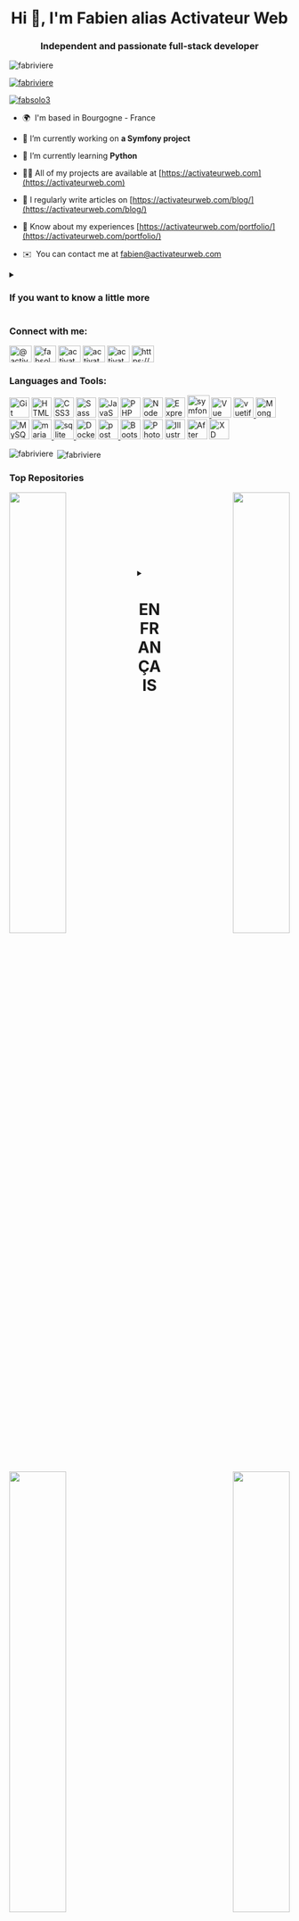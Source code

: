 <h1 align="center">Hi 👋, I'm Fabien alias Activateur Web</h1>
<h3 align="center">Independent and passionate full-stack developer</h3>

<p align="left"> <img src="https://komarev.com/ghpvc/?username=fabriviere&label=Profile%20views&color=0e75b6&style=flat" alt="fabriviere" /> </p>

<p align="left"> <a href="https://github.com/ryo-ma/github-profile-trophy"><img src="https://github-profile-trophy.vercel.app/api?username=fabriviere" alt="fabriviere" /></a> </p>

<p align="left"> <a href="https://twitter.com/fabsolo3" target="_blank"><img src="https://img.shields.io/twitter/follow/fabsolo3?logo=twitter&style=for-the-badge" alt="fabsolo3" /></a> </p>

- 🌍  I'm based in Bourgogne - France
  
- 🔭 I’m currently working on **a Symfony project**

- 🌱 I’m currently learning **Python**

- 👨‍💻 All of my projects are available at [https://activateurweb.com](https://activateurweb.com)

- 📝 I regularly write articles on [https://activateurweb.com/blog/](https://activateurweb.com/blog/)

- 📄 Know about my experiences [https://activateurweb.com/portfolio/](https://activateurweb.com/portfolio/)

- ✉️  You can contact me at [fabien@activateurweb.com](mailto:fabien@activateurweb.com)

<details>
<summary><h3><b>If you want to know a little more</b></h3></summary>

I have always been interested in web development, since the appearance of the internet. And yes, I am from that generation which saw the web expand at full speed. At that time, I practiced in an amateur way. but already passionate. On the professional side, at that time, I worked as a business manager in the industrial sector, for a French international group. I did that for 25 years, and in 2021, this group decided to close these agencies. one after the other, and to sell.. Economic layoff in May.. So it was at that moment that I decided to make my passion my profession. I wanted to validate my skills, and I did so by obtaining my web developer diploma at the end of 2021. 
Since then, I have been working as a freelancer, and at the same time, I continue to train in different languages and frameworks such as Symfony, Vue.js.
I code in HTML, CSS, Sass, JavaScript and PHP and most often interact with MySQL or MongoDB for data storage. I also use Node.js and Express for creating APIs, or a framework like Api-Platform for its good integration into Symfony projects. I also know CMS well and more specifically PrestaShop and Wordpress. I sometimes create PrestaShop modules whether for the back or the front.
I like this full-stack aspect which allows me to see all the facets of a project, to code each line if necessary, and to bring it to life. I happily share my knowledge, and regularly publish tutorials on my blog and on my YouTube channel. Of course, I would like to be able to produce more, but that would require inventing 48-hour days.. :) 
I've never been very good at talking about myself, so the best thing is to follow me and look at my work. Do not hesitate to contact me, if you think you need my services, or simply to be able to discuss this profession of mine.

</details>

<h3 align="left">Connect with me:</h3>
<p align="left">
<a href="https://www.github.com/FabRiviere" target="blank"><img align="center" src="https://raw.githubusercontent.com/danielcranney/readme-generator/main/public/icons/socials/github-dark.svg" alt="@activateur_web" height="30" width="40" /></a>
<a href="https://twitter.com/fabsolo3" target="blank"><img align="center" src="https://raw.githubusercontent.com/rahuldkjain/github-profile-readme-generator/master/src/images/icons/Social/twitter.svg" alt="fabsolo3" height="30" width="40" /></a>
<a href="https://facebook.com/activateurweb" target="blank"><img align="center" src="https://raw.githubusercontent.com/rahuldkjain/github-profile-readme-generator/master/src/images/icons/Social/facebook.svg" alt="activateur web" height="30" width="40" /></a>
<a href="https://instagram.com/activateurweb" target="blank"><img align="center" src="https://raw.githubusercontent.com/rahuldkjain/github-profile-readme-generator/master/src/images/icons/Social/instagram.svg" alt="activateur web" height="30" width="40" /></a>
<a href="https://www.youtube.com/@activateurweb" target="blank"><img align="center" src="https://raw.githubusercontent.com/rahuldkjain/github-profile-readme-generator/master/src/images/icons/Social/youtube.svg" alt="activateur web" height="30" width="40" /></a>
<a href="https://activateurweb.com" target="blank"><img align="center" src="https://raw.githubusercontent.com/rahuldkjain/github-profile-readme-generator/master/src/images/icons/Social/rss.svg" alt="https://activateurweb.com/feed/" height="30" width="40" /></a>
</p>

<h3 align="left">Languages and Tools:</h3>
<p align="left"> <a href="https://git-scm.com/" target="_blank" rel="noreferrer"><img src="https://raw.githubusercontent.com/danielcranney/readme-generator/main/public/icons/skills/git-colored.svg" width="36" height="36" alt="Git" /></a> <a href="https://developer.mozilla.org/en-US/docs/Glossary/HTML5" target="_blank" rel="noreferrer"><img src="https://raw.githubusercontent.com/danielcranney/readme-generator/main/public/icons/skills/html5-colored.svg" width="36" height="36" alt="HTML5" /></a> <a href="https://www.w3.org/TR/CSS/#css" target="_blank" rel="noreferrer"><img src="https://raw.githubusercontent.com/danielcranney/readme-generator/main/public/icons/skills/css3-colored.svg" width="36" height="36" alt="CSS3" /></a> <a href="https://sass-lang.com/" target="_blank" rel="noreferrer"><img src="https://raw.githubusercontent.com/danielcranney/readme-generator/main/public/icons/skills/sass-colored.svg" width="36" height="36" alt="Sass" /></a> <a href="https://developer.mozilla.org/en-US/docs/Web/JavaScript" target="_blank" rel="noreferrer"><img src="https://raw.githubusercontent.com/danielcranney/readme-generator/main/public/icons/skills/javascript-colored.svg" width="36" height="36" alt="JavaScript" /></a> <a href="https://www.php.net/" target="_blank" rel="noreferrer"><img src="https://raw.githubusercontent.com/danielcranney/readme-generator/main/public/icons/skills/php-colored.svg" width="36" height="36" alt="PHP" /></a> <a href="https://nodejs.org/en/" target="_blank" rel="noreferrer"><img src="https://raw.githubusercontent.com/danielcranney/readme-generator/main/public/icons/skills/nodejs-colored.svg" width="36" height="36" alt="NodeJS" /></a> <a href="https://expressjs.com/" target="_blank" rel="noreferrer"><img src="https://raw.githubusercontent.com/danielcranney/readme-generator/main/public/icons/skills/express-colored.svg" width="36" height="36" alt="Express" /></a> <a href="https://symfony.com" target="_blank" rel="noreferrer"> <img src="https://symfony.com/logos/symfony_black_03.svg" alt="symfony" width="40" height="40"/> </a> <a href="https://vuejs.org/" target="_blank" rel="noreferrer"><img src="https://raw.githubusercontent.com/danielcranney/readme-generator/main/public/icons/skills/vuejs-colored.svg" width="36" height="36" alt="Vue" /></a> <a href="https://vuetifyjs.com/en/" target="_blank" rel="noreferrer"> <img src="https://bestofjs.org/logos/vuetify.svg" alt="vuetify" width="36" height="36"/> </a> <a href="https://www.mongodb.com/" target="_blank" rel="noreferrer"><img src="https://raw.githubusercontent.com/danielcranney/readme-generator/main/public/icons/skills/mongodb-colored.svg" width="36" height="36" alt="MongoDB" /></a> <a href="https://www.mysql.com/" target="_blank" rel="noreferrer"><img src="https://raw.githubusercontent.com/danielcranney/readme-generator/main/public/icons/skills/mysql-colored.svg" width="36" height="36" alt="MySQL" /></a> <a href="https://mariadb.org/" target="_blank" rel="noreferrer"> <img src="https://www.vectorlogo.zone/logos/mariadb/mariadb-icon.svg" alt="mariadb" width="36" height="36"/> </a> <a href="https://www.sqlite.org/" target="_blank" rel="noreferrer"> <img src="https://www.vectorlogo.zone/logos/sqlite/sqlite-icon.svg" alt="sqlite" width="36" height="36"/> </a> <a href="https://www.docker.com/" target="_blank" rel="noreferrer"><img src="https://raw.githubusercontent.com/danielcranney/readme-generator/main/public/icons/skills/docker-colored.svg" width="36" height="36" alt="Docker" /></a> <a href="https://postman.com" target="_blank" rel="noreferrer"> <img src="https://www.vectorlogo.zone/logos/getpostman/getpostman-icon.svg" alt="postman" width="36" height="36"/> </a> <a href="https://getbootstrap.com/" target="_blank" rel="noreferrer"><img src="https://raw.githubusercontent.com/danielcranney/readme-generator/main/public/icons/skills/bootstrap-colored.svg" width="36" height="36" alt="Bootstrap" /></a> <a href="https://www.adobe.com/uk/products/photoshop.html" target="_blank" rel="noreferrer"><img src="https://raw.githubusercontent.com/danielcranney/readme-generator/main/public/icons/skills/photoshop-colored.svg" width="36" height="36" alt="Photoshop" /></a> <a href="https://www.adobe.com/uk/products/illustrator.html" target="_blank" rel="noreferrer"><img src="https://raw.githubusercontent.com/danielcranney/readme-generator/main/public/icons/skills/illustrator-colored.svg" width="36" height="36" alt="Illustrator" /></a> <a href="https://www.adobe.com/uk/products/aftereffects.html" target="_blank" rel="noreferrer"><img src="https://raw.githubusercontent.com/danielcranney/readme-generator/main/public/icons/skills/aftereffects-colored.svg" width="36" height="36" alt="After Effects" /></a> <a href="https://www.adobe.com/uk/products/xd.html" target="_blank" rel="noreferrer"><img src="https://raw.githubusercontent.com/danielcranney/readme-generator/main/public/icons/skills/xd-colored.svg" width="36" height="36" alt="XD" /></a></p>

<p><img align="left" src="https://github-readme-stats.vercel.app/api/top-langs?username=fabriviere&show_icons=true&locale=en&layout=compact" alt="fabriviere" /></p>

<p>&nbsp;<img align="center" src="https://github-readme-stats.vercel.app/api?username=fabriviere&show_icons=true&locale=en" alt="fabriviere" /></p>

<h3 align="left">Top Repositories</h3>
<div width="100%" align="center"><a href="https://github.com/FabRiviere/AW-ShoppingCart_JS" align="left"><img align="left" width="45%" src="https://github-readme-stats.vercel.app/api/pin/?username=FabRiviere&repo=AW-ShoppingCart_JS&title_color=facc15&text_color=ffffff&icon_color=22c55e&bg_color=181824&hide_border=true&locale=en" /></a><a href="https://github.com/FabRiviere/symfonyblog" align="right"><img align="right" width="45%" src="https://github-readme-stats.vercel.app/api/pin/?username=FabRiviere&repo=symfonyblog&title_color=facc15&text_color=ffffff&icon_color=22c55e&bg_color=181824&hide_border=true&locale=en" /></a></div><br /><br /><br /><br /><br /><br /><br /><br /><div width="100%" align="center"><a href="https://github.com/FabRiviere/serieAW-Construire_API-Backend" align="left"><img align="left" width="45%" src="https://github-readme-stats.vercel.app/api/pin/?username=FabRiviere&repo=serieAW-Construire_API-Backend&title_color=facc15&text_color=ffffff&icon_color=22c55e&bg_color=181824&hide_border=true&locale=en" /></a><a href="https://github.com/FabRiviere/serieAW-Construire_API-Front-end" align="right"><img align="right" width="45%" src="https://github-readme-stats.vercel.app/api/pin/?username=FabRiviere&repo=serieAW-Construire_API-Front-end&title_color=facc15&text_color=ffffff&icon_color=22c55e&bg_color=181824&hide_border=true&locale=en" /></a></div>

<details>
<summary><h1 align="center"><b>EN FRANÇAIS</b></h1></summary>

<h1 align="center">Bonjour 👋, Je suis Fabien alias Activateur Web</h1>
<h3 align="center">Développeur full-stack indépendant et passionné</h3>

<p align="left"> <img src="https://komarev.com/ghpvc/?username=fabriviere&label=Profile%20views&color=0e75b6&style=flat" alt="fabriviere" /> </p>

<p align="left"> <a href="https://github.com/ryo-ma/github-profile-trophy"><img src="https://github-profile-trophy.vercel.app/api?username=fabriviere" alt="fabriviere" /></a> </p>

<p align="left"> <a href="https://twitter.com/fabsolo3" target="_blank"><img src="https://img.shields.io/twitter/follow/fabsolo3?logo=twitter&style=for-the-badge" alt="fabsolo3" /></a> </p>

- 🌍  Je suis basé en Bourgogne - France
  
- 🔭 Je travaille actuellement sur **un projet Symfony**

- 🌱 J'apprends actuellement **Python**

- 👨‍💻 Tous mes projets sont disponibles sur [https://activateurweb.com](https://activateurweb.com)

- 📝 J'écris régulièrement des articles sur [https://activateurweb.com/blog/](https://activateurweb.com/blog/)

- 📄 Connaître mes expériences [https://activateurweb.com/portfolio/](https://activateurweb.com/portfolio/)

- ✉️  Vous pouvez me contacter : [fabien@activateurweb.com](mailto:fabien@activateurweb.com)

<details>
<summary><h3><b>Si vous voulez en savoir un peu plus</b></h3></summary>

Je me suis toujours interressé au developpement web, et ce dès l'apparition d'internet.Et oui, je suis de cette génération qui a vu la toile s'agrandir à toute vitesse.A ce moment, je m'exerçai de manière amateur mais déjà passionnée. Coté professional, à cette époque, je travaillais comme chargé d'affaires dans le secteur de l'industrie, pour un groupe international français.J'ai fait cela pendant 25 ans, et en 2021, ce groupe a décidé de fermer ces agences les unes après les autres, et de vendre.. Licenciement économique en mai .. C'est donc a ce moment que j'ai décidé de faire de ma passion ma profession. J'ai voulu valider mes acquis, et je l'ai fait en obtenant mon diplôme de développeur web fin 2021. Depuis j'exerce en freelance, et dans le même temps, je continu de me former sur différents langages et framework comme Symfony, Vue.js. Je code en HTML, CSS, Sass, JavaScript et PHP et intéragit le plus souvent avec MySQL ou MongoDB pour le stockage des données.J'utilise également Node.js et Express pour la création d'API, ou un framework comme Api-Platform pour sa bonne intégration aux projets Symfony. Je connais bien aussi les CMS et plus spécifiquement PrestaShop et Wordpress. Il m'arrive de créer des modules PrestaShop que ce soit pour le back ou pour le front. J'aime ce coté full-stack qui me permet de voir toutes les facettes d'un projet, de coder chaque ligne si besoin, et de lui donner vie. Je partage volontiers mes connaissances, et publie régulièrement des tutoriels sur mon blog et sur ma chaine YouTube. Bien entendu, j'aimerai pouvoir en produire plus, mais il faudrait pour cela inventer les journée de 48h.. :) Je n'ai jamais été très fort pour parler de moi, alors le mieux est de me suivre et regarder mon travail. N'hésitez surtout pas à me contacter, si vous pensez avoir besoin de mes services, ou simplement pour pouvoir discuter de ce métier qui est le mien.
</details>

<h3 align="left">Connectez-vous avec moi:</h3>
<p align="left">
<a href="https://www.github.com/FabRiviere" target="blank"><img align="center" src="https://raw.githubusercontent.com/danielcranney/readme-generator/main/public/icons/socials/github-dark.svg" alt="@activateur_web" height="30" width="40" /></a>
<a href="https://twitter.com/fabsolo3" target="blank"><img align="center" src="https://raw.githubusercontent.com/rahuldkjain/github-profile-readme-generator/master/src/images/icons/Social/twitter.svg" alt="fabsolo3" height="30" width="40" /></a>
<a href="https://facebook.com/activateurweb" target="blank"><img align="center" src="https://raw.githubusercontent.com/rahuldkjain/github-profile-readme-generator/master/src/images/icons/Social/facebook.svg" alt="activateur web" height="30" width="40" /></a>
<a href="https://instagram.com/activateurweb" target="blank"><img align="center" src="https://raw.githubusercontent.com/rahuldkjain/github-profile-readme-generator/master/src/images/icons/Social/instagram.svg" alt="activateur web" height="30" width="40" /></a>
<a href="https://www.youtube.com/@activateurweb" target="blank"><img align="center" src="https://raw.githubusercontent.com/rahuldkjain/github-profile-readme-generator/master/src/images/icons/Social/youtube.svg" alt="activateur web" height="30" width="40" /></a>
<a href="https://activateurweb.com" target="blank"><img align="center" src="https://raw.githubusercontent.com/rahuldkjain/github-profile-readme-generator/master/src/images/icons/Social/rss.svg" alt="https://activateurweb.com/feed/" height="30" width="40" /></a>
</p>

<h3 align="left">Langages et outils:</h3>
<p align="left"> <a href="https://git-scm.com/" target="_blank" rel="noreferrer"><img src="https://raw.githubusercontent.com/danielcranney/readme-generator/main/public/icons/skills/git-colored.svg" width="36" height="36" alt="Git" /></a> <a href="https://developer.mozilla.org/en-US/docs/Glossary/HTML5" target="_blank" rel="noreferrer"><img src="https://raw.githubusercontent.com/danielcranney/readme-generator/main/public/icons/skills/html5-colored.svg" width="36" height="36" alt="HTML5" /></a> <a href="https://www.w3.org/TR/CSS/#css" target="_blank" rel="noreferrer"><img src="https://raw.githubusercontent.com/danielcranney/readme-generator/main/public/icons/skills/css3-colored.svg" width="36" height="36" alt="CSS3" /></a> <a href="https://sass-lang.com/" target="_blank" rel="noreferrer"><img src="https://raw.githubusercontent.com/danielcranney/readme-generator/main/public/icons/skills/sass-colored.svg" width="36" height="36" alt="Sass" /></a> <a href="https://developer.mozilla.org/en-US/docs/Web/JavaScript" target="_blank" rel="noreferrer"><img src="https://raw.githubusercontent.com/danielcranney/readme-generator/main/public/icons/skills/javascript-colored.svg" width="36" height="36" alt="JavaScript" /></a> <a href="https://www.php.net/" target="_blank" rel="noreferrer"><img src="https://raw.githubusercontent.com/danielcranney/readme-generator/main/public/icons/skills/php-colored.svg" width="36" height="36" alt="PHP" /></a> <a href="https://nodejs.org/en/" target="_blank" rel="noreferrer"><img src="https://raw.githubusercontent.com/danielcranney/readme-generator/main/public/icons/skills/nodejs-colored.svg" width="36" height="36" alt="NodeJS" /></a> <a href="https://expressjs.com/" target="_blank" rel="noreferrer"><img src="https://raw.githubusercontent.com/danielcranney/readme-generator/main/public/icons/skills/express-colored.svg" width="36" height="36" alt="Express" /></a> <a href="https://symfony.com" target="_blank" rel="noreferrer"> <img src="https://symfony.com/logos/symfony_black_03.svg" alt="symfony" width="40" height="40"/> </a> <a href="https://vuejs.org/" target="_blank" rel="noreferrer"><img src="https://raw.githubusercontent.com/danielcranney/readme-generator/main/public/icons/skills/vuejs-colored.svg" width="36" height="36" alt="Vue" /></a> <a href="https://vuetifyjs.com/en/" target="_blank" rel="noreferrer"> <img src="https://bestofjs.org/logos/vuetify.svg" alt="vuetify" width="36" height="36"/> </a> <a href="https://www.mongodb.com/" target="_blank" rel="noreferrer"><img src="https://raw.githubusercontent.com/danielcranney/readme-generator/main/public/icons/skills/mongodb-colored.svg" width="36" height="36" alt="MongoDB" /></a> <a href="https://www.mysql.com/" target="_blank" rel="noreferrer"><img src="https://raw.githubusercontent.com/danielcranney/readme-generator/main/public/icons/skills/mysql-colored.svg" width="36" height="36" alt="MySQL" /></a> <a href="https://mariadb.org/" target="_blank" rel="noreferrer"> <img src="https://www.vectorlogo.zone/logos/mariadb/mariadb-icon.svg" alt="mariadb" width="36" height="36"/> </a> <a href="https://www.sqlite.org/" target="_blank" rel="noreferrer"> <img src="https://www.vectorlogo.zone/logos/sqlite/sqlite-icon.svg" alt="sqlite" width="36" height="36"/> </a> <a href="https://www.docker.com/" target="_blank" rel="noreferrer"><img src="https://raw.githubusercontent.com/danielcranney/readme-generator/main/public/icons/skills/docker-colored.svg" width="36" height="36" alt="Docker" /></a> <a href="https://postman.com" target="_blank" rel="noreferrer"> <img src="https://www.vectorlogo.zone/logos/getpostman/getpostman-icon.svg" alt="postman" width="36" height="36"/> </a> <a href="https://getbootstrap.com/" target="_blank" rel="noreferrer"><img src="https://raw.githubusercontent.com/danielcranney/readme-generator/main/public/icons/skills/bootstrap-colored.svg" width="36" height="36" alt="Bootstrap" /></a> <a href="https://www.adobe.com/uk/products/photoshop.html" target="_blank" rel="noreferrer"><img src="https://raw.githubusercontent.com/danielcranney/readme-generator/main/public/icons/skills/photoshop-colored.svg" width="36" height="36" alt="Photoshop" /></a> <a href="https://www.adobe.com/uk/products/illustrator.html" target="_blank" rel="noreferrer"><img src="https://raw.githubusercontent.com/danielcranney/readme-generator/main/public/icons/skills/illustrator-colored.svg" width="36" height="36" alt="Illustrator" /></a> <a href="https://www.adobe.com/uk/products/aftereffects.html" target="_blank" rel="noreferrer"><img src="https://raw.githubusercontent.com/danielcranney/readme-generator/main/public/icons/skills/aftereffects-colored.svg" width="36" height="36" alt="After Effects" /></a> <a href="https://www.adobe.com/uk/products/xd.html" target="_blank" rel="noreferrer"><img src="https://raw.githubusercontent.com/danielcranney/readme-generator/main/public/icons/skills/xd-colored.svg" width="36" height="36" alt="XD" /></a></p>

<p><img align="left" src="https://github-readme-stats.vercel.app/api/top-langs?username=fabriviere&show_icons=true&locale=en&layout=compact" alt="fabriviere" /></p>

<p>&nbsp;<img align="center" src="https://github-readme-stats.vercel.app/api?username=fabriviere&show_icons=true&locale=en" alt="fabriviere" /></p>

<h3 align="left">Meilleurs référentiels</h3>
<div width="100%" align="center"><a href="https://github.com/FabRiviere/AW-ShoppingCart_JS" align="left"><img align="left" width="45%" src="https://github-readme-stats.vercel.app/api/pin/?username=FabRiviere&repo=AW-ShoppingCart_JS&title_color=facc15&text_color=ffffff&icon_color=22c55e&bg_color=181824&hide_border=true&locale=en" /></a><a href="https://github.com/FabRiviere/symfonyblog" align="right"><img align="right" width="45%" src="https://github-readme-stats.vercel.app/api/pin/?username=FabRiviere&repo=symfonyblog&title_color=facc15&text_color=ffffff&icon_color=22c55e&bg_color=181824&hide_border=true&locale=en" /></a></div><br /><br /><br /><br /><br /><br /><br /><br /><div width="100%" align="center"><a href="https://github.com/FabRiviere/serieAW-Construire_API-Backend" align="left"><img align="left" width="45%" src="https://github-readme-stats.vercel.app/api/pin/?username=FabRiviere&repo=serieAW-Construire_API-Backend&title_color=facc15&text_color=ffffff&icon_color=22c55e&bg_color=181824&hide_border=true&locale=en" /></a><a href="https://github.com/FabRiviere/serieAW-Construire_API-Front-end" align="right"><img align="right" width="45%" src="https://github-readme-stats.vercel.app/api/pin/?username=FabRiviere&repo=serieAW-Construire_API-Front-end&title_color=facc15&text_color=ffffff&icon_color=22c55e&bg_color=181824&hide_border=true&locale=en" /></a></div>


</details>

